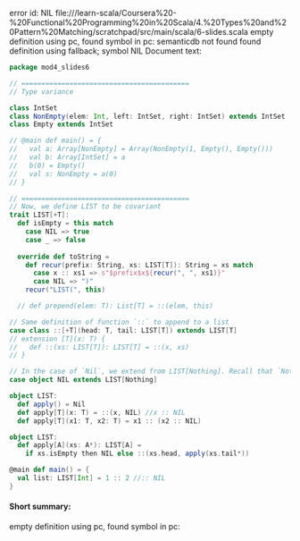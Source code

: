 error id: NIL
file://<WORKSPACE>/learn-scala/Coursera%20-%20Functional%20Programming%20in%20Scala/4.%20Types%20and%20Pattern%20Matching/scratchpad/src/main/scala/6-slides.scala
empty definition using pc, found symbol in pc: 
semanticdb not found
found definition using fallback; symbol NIL
Document text:

```scala
package mod4_slides6

// ==========================================
// Type variance

class IntSet
class NonEmpty(elem: Int, left: IntSet, right: IntSet) extends IntSet
class Empty extends IntSet

// @main def main() = {
//   val a: Array[NonEmpty] = Array(NonEmpty(1, Empty(), Empty()))
//   val b: Array[IntSet] = a
//   b(0) = Empty()
//   val s: NonEmpty = a(0)
// }

// ==========================================
// Now, we define LIST to be covariant
trait LIST[+T]:
  def isEmpty = this match
    case NIL => true
    case _ => false
  
  override def toString =
    def recur(prefix: String, xs: LIST[T]): String = xs match
      case x :: xs1 => s"$prefix$x${recur(", ", xs1)}"
      case NIL => ")"
    recur("LIST(", this)

  // def prepend(elem: T): List[T] = ::(elem, this)

// Same definition of function `::` to append to a list  
case class ::[+T](head: T, tail: LIST[T]) extends LIST[T]
// extension [T](x: T) {
//   def ::(xs: LIST[T]): LIST[T] = ::(x, xs)
// }

// In the case of `Nil`, we extend from LIST[Nothing]. Recall that `Nothing` is a subclass of all other classes. So you can always append `LIST[Nothing]` into a list of any type `T` without breaking
case object NIL extends LIST[Nothing]

object LIST:
  def apply() = Nil
  def apply[T](x: T) = ::(x, NIL) //x :: NIL
  def apply[T](x1: T, x2: T) = x1 :: (x2 :: NIL)

object LIST:
  def apply[A](xs: A*): LIST[A] =
    if xs.isEmpty then NIL else ::(xs.head, apply(xs.tail*))

@main def main() = {
  val list: LIST[Int] = 1 :: 2 //:: NIL
}
```

#### Short summary: 

empty definition using pc, found symbol in pc: 
